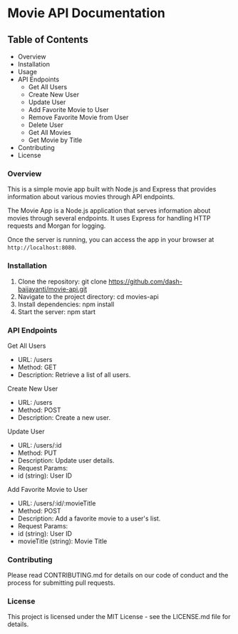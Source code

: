 # Movie API Documentation

## Table of Contents

+ Overview
+ Installation
+ Usage
+ API Endpoints
  + Get All Users
  + Create New User
  + Update User
  + Add Favorite Movie to User
  + Remove Favorite Movie from User
  + Delete User
  + Get All Movies
  + Get Movie by Title
+ Contributing
+ License

### Overview

This is a simple movie app built with Node.js and Express that provides information about various movies through API endpoints.

The Movie App is a Node.js application that serves information about movies through several endpoints. It uses Express for handling HTTP requests and Morgan for logging.

Once the server is running, you can access the app in your browser at `http://localhost:8080`.

### Installation

1. Clone the repository: git clone https://github.com/dash-baijayanti/movie-api.git
2. Navigate to the project directory: cd movies-api
3. Install dependencies: npm install
4. Start the server: npm start

### API Endpoints

Get All Users

+ URL: /users
+ Method: GET
+ Description: Retrieve a list of all users.

Create New User

+ URL: /users
+ Method: POST
+ Description: Create a new user.

Update User

+ URL: /users/:id
+ Method: PUT
+ Description: Update user details.
+ Request Params:
+ id (string): User ID

Add Favorite Movie to User

+ URL: /users/:id/:movieTitle
+ Method: POST
+ Description: Add a favorite movie to a user's list.
+ Request Params:
+ id (string): User ID
+ movieTitle (string): Movie Title

### Contributing

Please read CONTRIBUTING.md for details on our code of conduct and the process for submitting pull requests.

### License

This project is licensed under the MIT License - see the LICENSE.md file for details.
